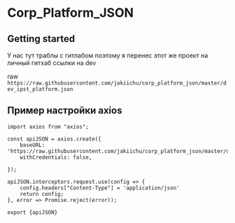 # Corp_Platform_JSON

## Getting started

У нас тут траблы с гитлабом поэтому я перенес этот же проект на личный гитхаб
ссылки на dev

raw `https://raw.githubusercontent.com/jakiichu/corp_platform_json/master/dev_ipst_platform.json`

## Пример настройки axios

```
import axios from "axios";

const apiJSON = axios.create({
    baseURL: 'https://raw.githubusercontent.com/jakiichu/corp_platform_json/master/dev_ipst_platform.json',
    withCredentials: false,

});

apiJSON.interceptors.request.use(config => {
    config.headers["Content-Type"] = 'application/json'
    return config;
}, error => Promise.reject(error));

export {apiJSON}
```